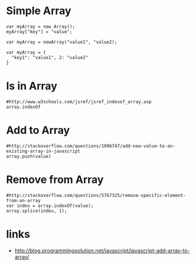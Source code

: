 # Simple Array

    var myArray = new Array();
    myArray["key"] = "value";

    var myArray = newArray("value1", "value2);

    var myArray = {
      "key1": "value1", 2: "value2"
    }

# Is in Array

    #http://www.w3schools.com/jsref/jsref_indexof_array.asp
    array.indexOf

# Add to Array

    #http://stackoverflow.com/questions/1996747/add-new-value-to-an-existing-array-in-javascript
    array.push(value)

# Remove from Array

    #http://stackoverflow.com/questions/5767325/remove-specific-element-from-an-array
    var index = array.indexOf(value);
    array.splice(index, 1);

# links

* http://blog.programmingsolution.net/javascript/javascript-add-array-to-array/
